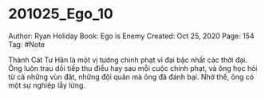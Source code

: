 # 201025_Ego_10

Author: Ryan Holiday
Book: Ego is Enemy
Created: Oct 25, 2020
Page: 154
Tag: #Note

Thành Cát Tư Hãn là một vị tướng chinh phạt vĩ đại bậc nhất các thời đại. Ông luôn trau dồi tiếp thu điều hay sau mỗi cuộc chinh phạt, và ông học hỏi từ cả những vùn đât, những đội quân mà ông đã đánh bại. Nhờ thế, ông có một sự nghiệp lẫy lừng.